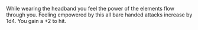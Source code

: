 While wearing the headband you feel the power of the elements flow through you. Feeling empowered by this all bare handed attacks increase by 1d4. You gain a +2 to hit.